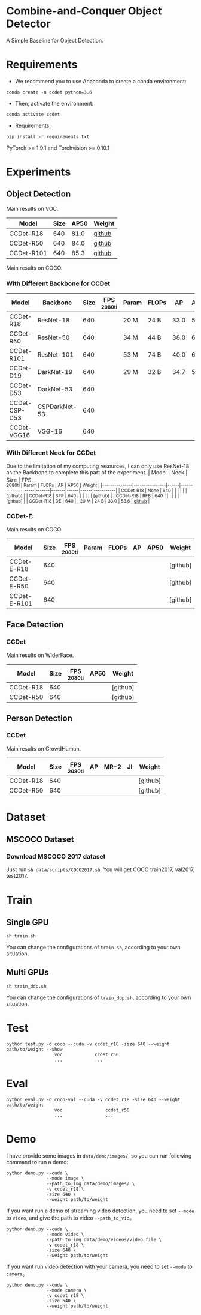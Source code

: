 # Combine-and-Conquer Object Detector
A Simple Baseline for Object Detection.

# Requirements
- We recommend you to use Anaconda to create a conda environment:
```Shell
conda create -n ccdet python=3.6
```

- Then, activate the environment:
```Shell
conda activate ccdet
```

- Requirements:
```Shell
pip install -r requirements.txt 
```
PyTorch >= 1.9.1 and Torchvision >= 0.10.1


# Experiments
## Object Detection
Main results on VOC.

|  Model      | Size | AP50 |  Weight  |
|-------------|------|------|----------|
| CCDet-R18   | 640  | 81.0 | [github](https://github.com/yjh0410/FreeDet/releases/download/ccdet_weights/ccdet_r18_81.0.pth) |
| CCDet-R50   | 640  | 84.0 | [github](https://github.com/yjh0410/FreeDet/releases/download/ccdet_weights/ccdet_r50_84.0.pth) |
| CCDet-R101  | 640  | 85.3 | [github](https://github.com/yjh0410/FreeDet/releases/download/ccdet_weights/ccdet_r101_85.3.pth) |

Main results on COCO.

### With Different Backbone for CCDet

|  Model        |  Backbone     | Size | FPS<sup><br>2080ti | Param | FLOPs |  AP  | AP50 |  Weight  |
|---------------|---------------|------|--------------------|-------|-------|------|------|----------|
| CCDet-R18     | ResNet-18     | 640  |                    | 20 M  |  24 B | 33.0 | 53.6 | [github](https://github.com/yjh0410/FreeDet/releases/download/ccdet_weights/ccdet_r18_33.0_53.6.pth) |
| CCDet-R50     | ResNet-50     | 640  |                    | 34 M  |  44 B | 38.0 | 60.0 | [github](https://github.com/yjh0410/FreeDet/releases/download/ccdet_weights/ccdet_r50_38.0_60.0.pth)    |
| CCDet-R101    | ResNet-101    | 640  |                    | 53 M  |  74 B | 40.0 | 61.3 | [github](https://github.com/yjh0410/FreeDet/releases/download/ccdet_weights/ccdet_r101_40.0_61.3.pth) |
| CCDet-D19     | DarkNet-19    | 640  |                    | 29 M  |  32 B | 34.7 | 56.5 | [github](https://github.com/yjh0410/FreeDet/releases/download/ccdet_weights/ccdet_d19_34.7_56.5.pth) |
| CCDet-D53     | DarkNet-53    | 640  |                    |       |       |      |      | [github] |
| CCDet-CSP-D53 | CSPDarkNet-53 | 640  |                    |       |       |      |      | [github] |
| CCDet-VGG16   | VGG-16        | 640  |                    |       |       |      |      | [github] |

### With Different Neck for CCDet
Due to the limitation of my computing resources, I can only use ResNet-18 as the Backbone to complete this part of the experiment.
|  Model        |  Neck          | Size | FPS<sup><br>2080ti | Param | FLOPs |  AP  | AP50 |  Weight   |
|---------------|----------------|------|--------------------|-------|-------|------|------|-----------|
| CCDet-R18     | None           | 640  |                    |       |       |      |      | [github]  |
| CCDet-R18     | SPP            | 640  |                    |       |       |      |      | [github]  |
| CCDet-R18     | RFB            | 640  |                    |       |       |      |      | [github]  |
| CCDet-R18     | DE             | 640  |                    | 20 M  | 24 B  | 33.0 | 53.6 | [github](https://github.com/yjh0410/FreeDet/releases/download/ccdet_weights/ccdet_r18_33.0_53.6.pth) |

### CCDet-E:
Main results on COCO.

|  Model       | Size | FPS<sup><br>2080ti | Param | FLOPs |  AP  | AP50 |  Weight  |
|--------------|------|--------------------|-------|-------|------|------|----------|
| CCDet-E-R18  | 640  |                    |       |       |      |      | [github] |
| CCDet-E-R50  | 640  |                    |       |       |      |      | [github] |
| CCDet-E-R101 | 640  |                    |       |       |      |      | [github] |

## Face Detection
### CCDet
Main results on WiderFace.

|  Model      | Size | FPS<sup><br>2080ti | AP50 |  Weight  |
|-------------|------|--------------------|------|----------|
| CCDet-R18   | 640  |                    |      | [github] |
| CCDet-R50   | 640  |                    |      | [github] |

## Person Detection
### CCDet
Main results on CrowdHuman.

|  Model      | Size | FPS<sup><br>2080ti |  AP  | MR-2 |  JI  |  Weight  |
|-------------|------|--------------------|------|------|------|----------|
| CCDet-R18   | 640  |                    |      |      |      | [github] |
| CCDet-R50   | 640  |                    |      |      |      | [github] |

# Dataset
## MSCOCO Dataset
### Download MSCOCO 2017 dataset
Just run ```sh data/scripts/COCO2017.sh```. You will get COCO train2017, val2017, test2017.


# Train
## Single GPU
```Shell
sh train.sh
```

You can change the configurations of `train.sh`, according to your own situation.

## Multi GPUs
```Shell
sh train_ddp.sh
```

You can change the configurations of `train_ddp.sh`, according to your own situation.


# Test
```Shell
python test.py -d coco --cuda -v ccdet_r18 -size 640 --weight path/to/weight --show
                  voc            ccdet_r50
                  ...            ...
```


# Eval
```Shell
python eval.py -d coco-val --cuda -v ccdet_r18 -size 640 --weight path/to/weight
                  voc                ccdet_r50
                  ...                ...
```


# Demo
I have provide some images in `data/demo/images/`, 
so you can run following command to run a demo:

```Shell
python demo.py --cuda \
               --mode image \
               --path_to_img data/demo/images/ \
               -v ccdet_r18 \
               -size 640 \
               --weight path/to/weight
```

If you want run a demo of streaming video detection, 
you need to set `--mode` to `video`, and give the path to video `--path_to_vid`。

```Shell
python demo.py --cuda \
               --mode video \
               --path_to_img data/demo/videos/video_file \
               -v ccdet_r18 \
               -size 640 \
               --weight path/to/weight
```

If you want run video detection with your camera, 
you need to set `--mode` to `camera`。

```Shell
python demo.py --cuda \
               --mode camera \
               -v ccdet_r18 \
               -size 640 \
               --weight path/to/weight
```
